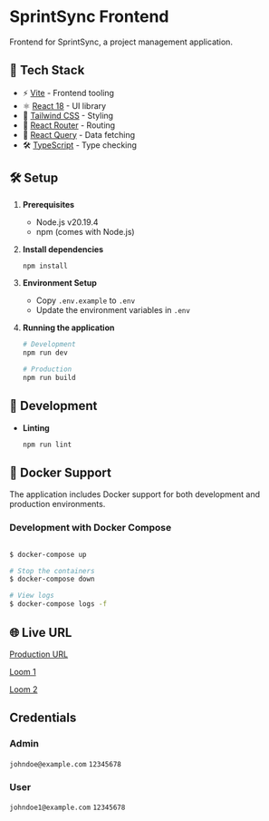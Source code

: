 # SprintSync Frontend

Frontend for SprintSync, a project management application.

## 🚀 Tech Stack

- ⚡ [Vite](https://vitejs.dev/) - Frontend tooling
- ⚛️ [React 18](https://reactjs.org/) - UI library
- 🎨 [Tailwind CSS](https://tailwindcss.com/) - Styling
- 🚀 [React Router](https://reactrouter.com/) - Routing
- 🔄 [React Query](https://tanstack.com/query) - Data fetching
- 🛠 [TypeScript](https://www.typescriptlang.org/) - Type checking

## 🛠 Setup

1. **Prerequisites**
    - Node.js v20.19.4
    - npm (comes with Node.js)

2. **Install dependencies**
   ```bash
   npm install
   ```

3. **Environment Setup**
    - Copy `.env.example` to `.env`
    - Update the environment variables in `.env`

4. **Running the application**
   ```bash
   # Development
   npm run dev
   
   # Production
   npm run build
   ```

## 🔧 Development

- **Linting**
  ```bash
  npm run lint
  ```

## 🐳 Docker Support

The application includes Docker support for both development and production environments.

### Development with Docker Compose

```bash

$ docker-compose up

# Stop the containers
$ docker-compose down

# View logs
$ docker-compose logs -f
```

## 🌐 Live URL

[Production URL](https://sprintsync-fe-production.up.railway.app)

[Loom 1](https://www.loom.com/share/59ef4a76a84b4bcda4a6ff37355bd29b?sid=05ba6d9d-1ef2-43b8-bac4-e61f50a6a75d)

[Loom 2](https://www.loom.com/share/8a925606c4de47e9bb9b7839cd61778a?sid=76ed3da0-71f2-4491-ba7c-225fcb531a95)

## Credentials

### Admin
`johndoe@example.com`
`12345678`


### User
`johndoe1@example.com`
`12345678`
